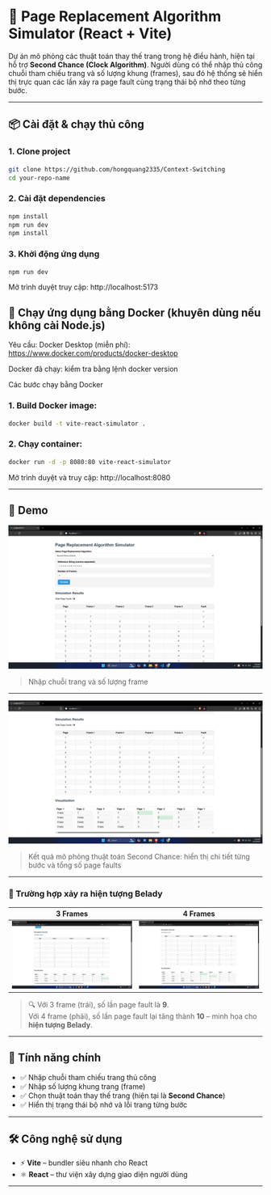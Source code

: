 # 🔄 Page Replacement Algorithm Simulator (React + Vite)

Dự án mô phỏng các thuật toán thay thế trang trong hệ điều hành, hiện tại hỗ trợ **Second Chance (Clock Algorithm)**. Người dùng có thể nhập thủ công chuỗi tham chiếu trang và số lượng khung (frames), sau đó hệ thống sẽ hiển thị trực quan các lần xảy ra page fault cùng trạng thái bộ nhớ theo từng bước.

---

## 📦 Cài đặt & chạy thủ công

### 1. Clone project

```bash
git clone https://github.com/hongquang2335/Context-Switching
cd your-repo-name

```
### 2. Cài đặt dependencies

```bash
npm install
npm run dev
npm install

```
### 3. Khởi động ứng dụng

```bash
npm run dev
```
Mở trình duyệt truy cập: http://localhost:5173

## 🐳 Chạy ứng dụng bằng Docker (khuyên dùng nếu không cài Node.js)
Yêu cầu:
Docker Desktop (miễn phí): https://www.docker.com/products/docker-desktop

Docker đã chạy: kiểm tra bằng lệnh docker version

Các bước chạy bằng Docker

### 1. Build Docker image:

```bash
docker build -t vite-react-simulator .

```
### 2. Chạy container:

```bash
docker run -d -p 8080:80 vite-react-simulator
```

Mở trình duyệt và truy cập: http://localhost:8080


---
## 🚀 Demo
![Nhập input](./assets/nhap_input.png)
> Nhập chuỗi trang và số lượng frame

---

![Kết quả mô phỏng](./assets/output.png)
> Kết quả mô phỏng thuật toán Second Chance: hiển thị chi tiết từng bước và tổng số page faults

---
### 📸 Trường hợp xảy ra hiện tượng Belady

| 3 Frames | 4 Frames |
|----------|----------|
| <img src="./assets/truong_hop_xay_ra_belady.png" width="400"/> | <img src="./assets/output.png" width="400"/> |

> 🔍 Với 3 frame (trái), số lần page fault là **9**.  
> Với 4 frame (phải), số lần page fault lại tăng thành **10** – minh họa cho **hiện tượng Belady**.

---

## 🧠 Tính năng chính

- ✅ Nhập chuỗi tham chiếu trang thủ công
- ✅ Nhập số lượng khung trang (frame)
- ✅ Chọn thuật toán thay thế trang (hiện tại là **Second Chance**)
- ✅ Hiển thị trạng thái bộ nhớ và lỗi trang từng bước

---

## 🛠️ Công nghệ sử dụng

- ⚡ **Vite** – bundler siêu nhanh cho React
- ⚛️ **React** – thư viện xây dựng giao diện người dùng

---
